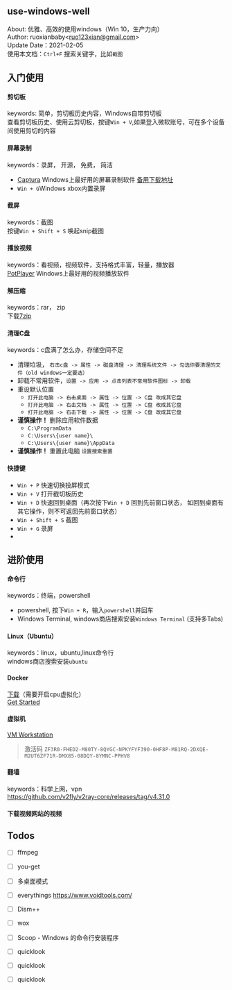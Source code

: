 ## use-windows-well
About: 优雅、高效的使用windows（Win 10，生产力向）  
Author: ruoxianbaby<[ruo123xian@gmail.com](ruo123xian@gmail.com)>  
Update Date：2021-02-05  
使用本文档：`Ctrl+F` 搜索关键字，比如`截图`  

## 入门使用

#### 剪切板
keywords: 简单，剪切板历史内容，Windows自带剪切板  
查看剪切板历史、使用云剪切板，按键`Win + V`,如果登入微软账号，可在多个设备间使用剪切的内容  

#### 屏幕录制
keywords：录屏， 开源， 免费， 简洁  
- [Captura](https://github.com/MathewSachin/Captura/releases/tag/v8.0.0) Windows上最好用的屏幕录制软件 [备用下载地址](https://captura.updatestar.com/)  
- `Win + G`Windows xbox内置录屏

#### 截屏
keywords：截图  
按键`Win + Shift + S` 唤起snip截图  

#### 播放视频  
keywords：看视频，视频软件，支持格式丰富，轻量，播放器  
[PotPlayer](https://daumpotplayer.com/wp-content/uploads/2019/11/PotPlayerSetup64.exe) Windows上最好用的视频播放软件  

#### 解压缩
keywords：rar， zip  
下载[7zip](https://www.7-zip.org/)

#### 清理C盘
keywords：c盘满了怎么办，存储空间不足  
- 清理垃圾， `右击c盘 -> 属性 -> 磁盘清理 -> 清理系统文件 -> 勾选你要清理的文件（old windows一定要选）`  
- 卸载不常用软件，`设置 -> 应用 -> 点击列表不常用软件图标 -> 卸载`  
- 重设默认位置
    - `打开此电脑 -> 右击桌面 -> 属性 -> 位置 -> C盘 改成其它盘`  
    - `打开此电脑 -> 右击文档 -> 属性 -> 位置 -> C盘 改成其它盘`  
    - `打开此电脑 -> 右击下载 -> 属性 -> 位置 -> C盘 改成其它盘`  
- **谨慎操作！** 删除应用软件数据  
    - `C:\ProgramData`  
    - `C:\Users\{user name}\`  
    - `C:\Users\{user name}\AppData`  
- **谨慎操作！** 重置此电脑 `设置搜索重置`  

#### 快捷键  
- `Win + P` 快速切换投屏模式    
- `Win + V` 打开截切板历史  
- `Win + D` 快速回到桌面（再次按下`Win + D` 回到先前窗口状态， 如回到桌面有其它操作，则不可返回先前窗口状态）  
- `Win + Shift + S` 截图  
- `Win + G` 录屏  
-  

## 进阶使用

#### 命令行
keywords：终端，powershell
- powershell, 按下`Win + R`，输入`powershell`并回车  
- Windows Terminal, windows商店搜索安装`Windows Terminal` (支持多Tabs)

#### Linux（Ubuntu）
keywords：linux，ubuntu,linux命令行  
windows商店搜索安装`ubuntu`

#### Docker
[下载](https://www.docker.com/get-started)（需要开启cpu虚拟化）  
[Get Started](https://docs.docker.com/docker-for-windows/install/)    

#### 虚拟机
[VM Workstation](https://www.vmware.com/cn/products/workstation-pro/workstation-pro-evaluation.html)  
> 激活码 `ZF3R0-FHED2-M80TY-8QYGC-NPKYFYF390-0HF8P-M81RQ-2DXQE-M2UT6ZF71R-DMX85-08DQY-8YMNC-PPHV8`  

#### 翻墙
keywords：科学上网，vpn  
https://github.com/v2fly/v2ray-core/releases/tag/v4.31.0  

#### 下载视频网站的视频  

## Todos
- [ ] ffmpeg  
- [ ] you-get  
- [ ] 多桌面模式  
- [ ] everythings https://www.voidtools.com/  
- [ ] Dism++  
- [ ] wox  
- [ ] Scoop - Windows 的命令行安装程序  
- [ ] quicklook  
- [ ] quicklook  
- [ ] quicklook  

